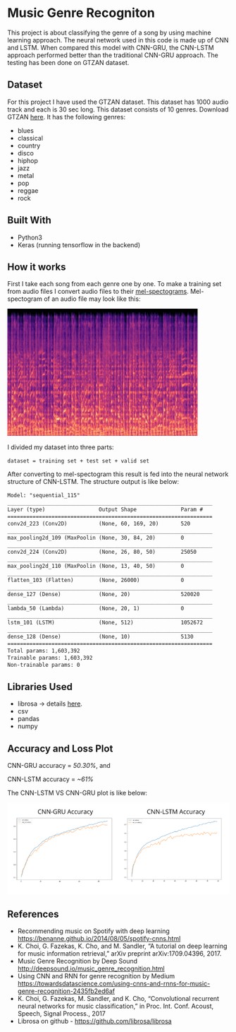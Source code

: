 # Music Genre Recogniton

This project is about classifying the genre of a song by using machine learning approach. The neural network used in this code is made up of CNN and LSTM. When compared this model with CNN-GRU, the CNN-LSTM approach performed better than the traditional CNN-GRU approach. The testing has been done on GTZAN dataset.

## Dataset  

For this project I have used the GTZAN dataset. This dataset has 1000 audio track and each is 30 sec long. This dataset consists of 10 genres. Download GTZAN [here](http://opihi.cs.uvic.ca/sound/genres.tar.gz).
It has the following genres:
* blues
* classical
* country
* disco  
* hiphop
* jazz
* metal 
* pop
* reggae
* rock

## Built With
* Python3
* Keras (running tensorflow in the backend)
## How it works
First I take each song from each genre one by one. To make a training set from audio files I convert audio files to their [mel-spectograms](https://en.wikipedia.org/wiki/Mel-frequency_cepstrum). Mel-spectogram of an audio file may look like this:

![](images/mel-spectrogram_of_a_genre.png)

I divided my dataset into three parts:
```
dataset = training set + test set + valid set
```
After converting to mel-spectogram this result is fed into the neural network structure of CNN-LSTM. The structure output is like below: 
```
Model: "sequential_115"
_________________________________________________________________
Layer (type)                 Output Shape              Param #   
=================================================================
conv2d_223 (Conv2D)          (None, 60, 169, 20)       520       
_________________________________________________________________
max_pooling2d_109 (MaxPoolin (None, 30, 84, 20)        0         
_________________________________________________________________
conv2d_224 (Conv2D)          (None, 26, 80, 50)        25050     
_________________________________________________________________
max_pooling2d_110 (MaxPoolin (None, 13, 40, 50)        0         
_________________________________________________________________
flatten_103 (Flatten)        (None, 26000)             0         
_________________________________________________________________
dense_127 (Dense)            (None, 20)                520020    
_________________________________________________________________
lambda_50 (Lambda)           (None, 20, 1)             0         
_________________________________________________________________
lstm_101 (LSTM)              (None, 512)               1052672   
_________________________________________________________________
dense_128 (Dense)            (None, 10)                5130      
=================================================================
Total params: 1,603,392
Trainable params: 1,603,392
Non-trainable params: 0
```
## Libraries Used
* librosa -> details [here](https://librosa.github.io/librosa/).
* csv
* pandas
* numpy

## Accuracy and Loss Plot
CNN-GRU accuracy = *50.30%*, and

CNN-LSTM accuracy = *~61%*

The CNN-LSTM VS CNN-GRU plot is like below:

![](images/accuracy_comparison.PNG)

## References

* Recommending music on Spotify with deep learning https://benanne.github.io/2014/08/05/spotify-cnns.html
* K. Choi, G. Fazekas, K. Cho, and M. Sandler, “A tutorial on deep learning for music information retrieval,” arXiv preprint arXiv:1709.04396, 2017.
* Music Genre Recognition by Deep Sound http://deepsound.io/music_genre_recognition.html
* Using CNN and RNN for genre recognition by Medium https://towardsdatascience.com/using-cnns-and-rnns-for-music-genre-recognition-2435fb2ed6af 
* K. Choi, G. Fazekas, M. Sandler, and K. Cho, “Convolutional recurrent neural networks for music classification,” in Proc. Int. Conf. Acoust, Speech, Signal Process., 2017 
* Librosa on github - https://github.com/librosa/librosa


